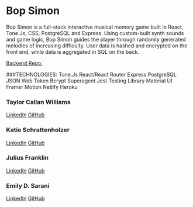 # Bop Simon
Bop Simon is a full-stack interactive musical memory game built in React, Tone.Js, CSS, PostgreSQL and Express. Using custom-built synth sounds and game logic, Bop Simon guides the player through randomly generated melodies of increasing difficulty. User data is hashed and encrypted on the front end, while data is aggregated in SQL on the back. 

[Backend Repo:](https://github.com/bop-simon/bop-simon-backend)

###TECHNOLOGIES:
Tone.Js
React/React Router
Express
PostgreSQL
JSON Web Token
Bcrypt
Superagent 
Jest
Testing Library
Material UI
Framer Motion
Netlify
Heroku

### Taylor Callan Williams

[LinkedIn](https://www.linkedin.com/in/taylor-c-williams/)
[GitHub](https://github.com/taylor-c-williams)

### Katie Schrattenholzer

[LinkedIn](https://www.linkedin.com/in/k-schrattenholzer/)
[GitHub](https://github.com/k-schrattenholzer)

### Julius Franklin

[LinkedIn](https://www.linkedin.com/in/juliusfranklin88/)
[GitHub](https://github.com/coding-neophyte)

### Emily D. Sarani

[LinkedIn](https://www.linkedin.com/in/emily-sarani/)
[GitHub](https://github.com/EmilyDSarani)
